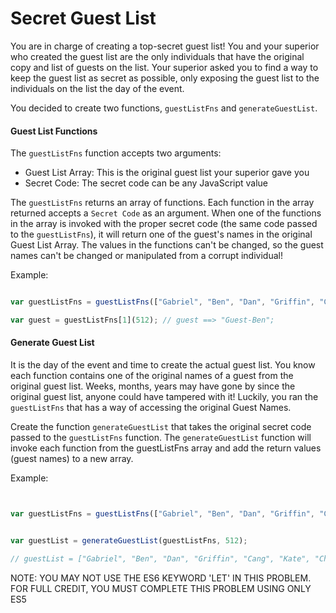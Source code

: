 # Secret Guest List

You are in charge of creating a top-secret guest list! You and your superior who created the guest list are the only individuals that have the original copy and list of guests on the list.  Your superior asked you to find a way to keep the guest list as secret as possible, only exposing the guest list to the individuals on the list the day of the event.

You decided to create two functions, `guestListFns` and `generateGuestList`.

#### Guest List Functions

The `guestListFns` function accepts two arguments:

- Guest List Array: This is the original guest list your superior gave you
- Secret Code: The secret code can be any JavaScript value

The `guestListFns` returns an array of functions.  Each function in the array returned accepts a `Secret Code` as an argument.  When one of the functions in the array is invoked with the proper secret code (the same code passed to the `guestListFns`), it will return one of the guest's names in the original Guest List Array.  The values in the functions can't be changed, so the guest names can't be changed or manipulated from a corrupt individual! 



Example:

```javascript

var guestListFns = guestListFns(["Gabriel", "Ben", "Dan", "Griffin", "Cang", "Kate", "Chris"], 512);

var guest = guestListFns[1](512); // guest ==> "Guest-Ben";
```


#### Generate Guest List

It is the day of the event and time to create the actual guest list.  You know each function contains one of the original names of a guest from the original guest list. Weeks, months, years may have gone by since the original guest list, anyone could have tampered with it! Luckily, you ran the `guestListFns` that has a way of accessing the original Guest Names.

Create the function `generateGuestList` that takes the original secret code passed to the `guestListFns` function.  The `generateGuestList` function will invoke each function from the guestListFns array and add the return values (guest names) to a new array.


Example:

```javascript


var guestListFns = guestListFns(["Gabriel", "Ben", "Dan", "Griffin", "Cang", "Kate", "Chris"], 512);


var guestList = generateGuestList(guestListFns, 512);

// guestList = ["Gabriel", "Ben", "Dan", "Griffin", "Cang", "Kate", "Chris"];

```

NOTE: YOU MAY NOT USE THE ES6 KEYWORD 'LET' IN THIS PROBLEM. FOR FULL CREDIT, YOU MUST COMPLETE THIS PROBLEM USING ONLY ES5